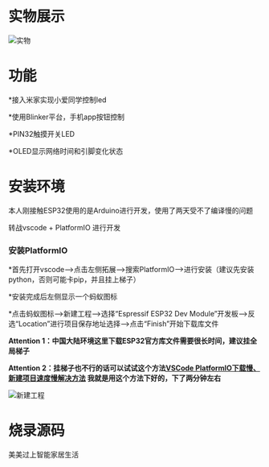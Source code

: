  # 实物展示

 ![实物](https://png.ueat.top/i/2024/06/26/t1mbg0.jpg)
 
 # 功能
 
 *接入米家实现小爱同学控制led
 
 *使用Blinker平台，手机app按钮控制
 
 *PIN32触摸开关LED
 
 *OLED显示网络时间和引脚变化状态

 # 安装环境
 
 本人刚接触ESP32使用的是Arduino进行开发，使用了两天受不了编译慢的问题

 转战vscode + PlatformIO 进行开发

 ### 安装PlatformIO

 *首先打开vscode-->点击左侧拓展-->搜索PlatformIO-->进行安装（建议先安装python，否则可能卡pip，并且挂上梯子）

 *安装完成后左侧显示一个蚂蚁图标

 *点击蚂蚁图标-->新建工程-->选择“Espressif ESP32 Dev Module”开发板-->反选“Location”进行项目保存地址选择-->点击“Finish”开始下载库文件

 **Attention 1：中国大陆环境这里下载ESP32官方库文件需要很长时间，建议挂全局梯子**

 **Attention 2：挂梯子也不行的话可以试试这个方法[VSCode PlatformIO下载慢、新建项目速度慢解决方法](https://www.bilibili.com/read/cv34484885/) 我就是用这个方法下好的，下了两分钟左右**

 ![新建工程](https://png.ueat.top/i/2024/06/26/saekox.png) 

 # 烧录源码

 美美过上智能家居生活


 

 
